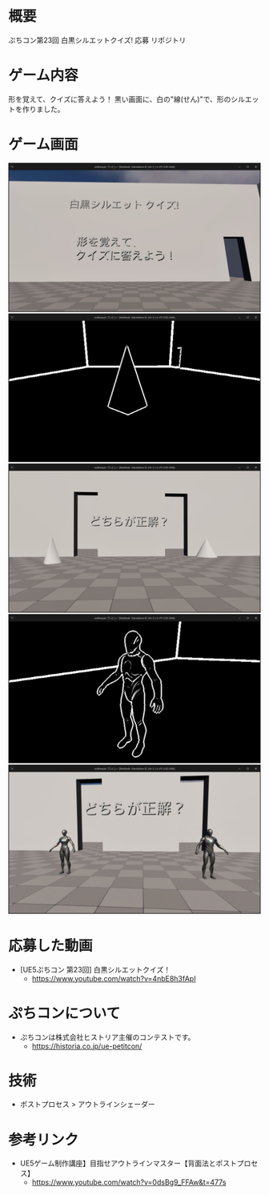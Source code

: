 # 概要
ぷちコン第23回 白黒シルエットクイズ! 応募 リポジトリ

# ゲーム内容
形を覚えて、クイズに答えよう！
黒い画面に、白の"線(せん)"で、形のシルエットを作りました。

# ゲーム画面
![ss1](docs/ss/白黒シルエットクイズ!01.jpg)
![ss1](docs/ss/白黒シルエットクイズ!02.jpg)
![ss1](docs/ss/白黒シルエットクイズ!03.jpg)
![ss1](docs/ss/白黒シルエットクイズ!04.jpg)
![ss1](docs/ss/白黒シルエットクイズ!05.jpg)

# 応募した動画
- [UE5ぷちコン 第23回] 白黒シルエットクイズ！
  - https://www.youtube.com/watch?v=4nbE8h3fApI

# ぷちコンについて
- ぷちコンは株式会社ヒストリア主催のコンテストです。
   - https://historia.co.jp/ue-petitcon/

# 技術
- ポストプロセス > アウトラインシェーダー

# 参考リンク
- UE5ゲーム制作講座】目指せアウトラインマスター【背面法とポストプロセス】
   - https://www.youtube.com/watch?v=0dsBg9_FFAw&t=477s
